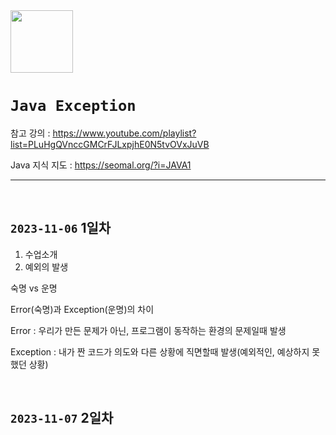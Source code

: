 <img src="https://github.com/sonkeehoon/Java/assets/81700507/262a6b64-78e0-4b91-8b0a-f5aebe090a0b" width="100" height="100">

# `Java Exception`

참고 강의 : https://www.youtube.com/playlist?list=PLuHgQVnccGMCrFJLxpjhE0N5tvOVxJuVB

Java 지식 지도 : https://seomal.org/?i=JAVA1

<hr><br>

## `2023-11-06` 1일차
1. 수업소개
2. 예외의 발생

숙명 vs 운명

Error(숙명)과 Exception(운명)의 차이

Error : 우리가 만든 문제가 아닌, 프로그램이 동작하는 환경의 문제일때 발생

Exception : 내가 짠 코드가 의도와 다른 상황에 직면할때 발생(예외적인, 예상하지 못했던 상황)

<br>

## `2023-11-07` 2일차
